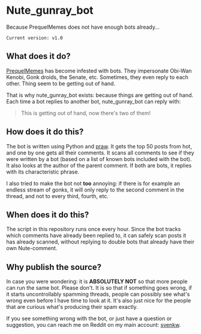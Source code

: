 # Nute_gunray_bot
Because PrequelMemes does not have enough bots already...

`Current version: v1.0`

## What does it do?
[PrequelMemes](reddit.com/r/prequelmemes) has become infested with bots. They impersonate Obi-Wan Kenobi, Gonk droids, the Senate, etc. Sometimes, they even reply to each other. Thing seem to be getting out of hand.

That is why nute_gunray_bot exists: because things are getting out of hand. Each time a bot replies to another bot, nute_gunray_bot can reply with:

> This is getting out of hand, now there's two of them!

## How does it do this?
The bot is written using Python and [praw](https://praw.readthedocs.io/en/stable/). It gets the top 50 posts from hot, and one by one gets all their comments. It scans all comments to see if they were written by a bot (based on a list of known bots included with the bot). It also looks at the author of the parent comment. If both are bots, it replies with its characteristic phrase. 

I also tried to make the bot not **too** annoying: if there is for example an endless stream of gonks, it will only reply to the second comment in the thread, and not to every third, fourth, etc. 

## When does it do this?
The script in this repository runs once every hour. Since the bot tracks which comments have already been replied to, it can safely scan posts it has already scanned, without replying to double bots that already have their own Nute-comment. 

## Why publish the source?
In case you were wondering: it is **ABSOLUTELY NOT** so that more people can run the same bot. Please don't.
It is so that if something goes wrong, if it starts uncontrollably spamming threads, people can possibly see what's wrong even before I have time to look at it. It's also just nice for the people that are curious what's producing their spam exactly.

If you see something wrong with the bot, or just have a question or suggestion, you can reach me on Reddit on my main account: [svenkw](http://www.reddit.com/u/svenkw).